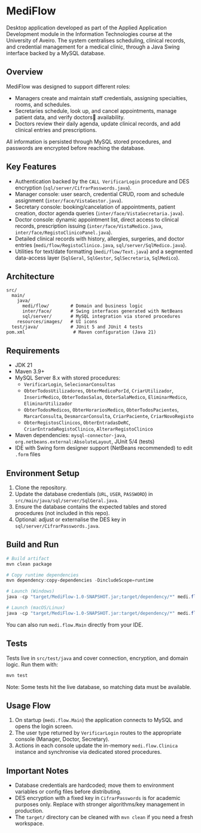 # MediFlow

Desktop application developed as part of the Applied Application Development module in the Information Technologies course at the University of Aveiro.
The system centralises scheduling, clinical records, and credential management for a medical clinic, through a Java Swing interface backed by a MySQL database.

## Overview

MediFlow was designed to support different roles:
- Managers create and maintain staff credentials, assigning specialties, rooms, and schedules.
- Secretaries schedule, look up, and cancel appointments, manage patient data, and verify doctors availability.
- Doctors review their daily agenda, update clinical records, and add clinical entries and prescriptions.

All information is persisted through MySQL stored procedures, and passwords are encrypted before reaching the database.

## Key Features

- Authentication backed by the `CALL VerificarLogin` procedure and DES encryption (`sql/server/CifrarPasswords.java`).
- Manager console: user search, credential CRUD, room and schedule assignment (`inter/face/VistaGestor.java`).
- Secretary console: booking/cancelation of appointments, patient creation, doctor agenda queries (`inter/face/VistaSecretaria.java`).
- Doctor console: dynamic appointment list, direct access to clinical records, prescription issuing (`inter/face/VistaMedico.java`, `inter/face/RegistoClinicoPanel.java`).
- Detailed clinical records with history, allergies, surgeries, and doctor entries (`medi/flow/RegistoClinico.java`, `sql/server/SqlMedico.java`).
- Utilities for text/date formatting (`medi/flow/Text.java`) and a segmented data-access layer (`SqlGeral`, `SqlGestor`, `SqlSecretaria`, `SqlMedico`).

## Architecture

```
src/
  main/
    java/
      medi/flow/        # Domain and business logic
      inter/face/       # Swing interfaces generated with NetBeans
      sql/server/       # MySQL integration via stored procedures
    resources/images/   # UI icons
  test/java/            # JUnit 5 and JUnit 4 tests
pom.xml                  # Maven configuration (Java 21)
```

## Requirements

- JDK 21
- Maven 3.9+
- MySQL Server 8.x with stored procedures:
  - `VerificarLogin`, `SelecionarConsultas`
  - `ObterTodosUtilizadores`, `ObterMedicoPorId`, `CriarUtilizador`, `InserirMedico`, `ObterTodasSalas`, `ObterSalaMedico`, `EliminarMedico`, `EliminarUtilizador`
  - `ObterTodosMedicos`, `ObterHorariosMedico`, `ObterTodosPacientes`, `MarcarConsulta`, `DesmarcarConsulta`, `CriarPaciente`, `CriarNovoRegisto`
  - `ObterRegistosClinicos`, `ObterEntradasDeRC`, `CriarEntradaRegistoClinico`, `AlterarRegistoClinico`
- Maven dependencies: `mysql-connector-java`, `org.netbeans.external:AbsoluteLayout`, JUnit 5/4 (tests)
- IDE with Swing form designer support (NetBeans recommended) to edit `.form` files

## Environment Setup

1. Clone the repository.
2. Update the database credentials (`URL`, `USER`, `PASSWORD`) in `src/main/java/sql/server/SqlGeral.java`.
3. Ensure the database contains the expected tables and stored procedures (not included in this repo).
4. Optional: adjust or externalise the DES key in `sql/server/CifrarPasswords.java`.

## Build and Run

```powershell
# Build artifact
mvn clean package

# Copy runtime dependencies
mvn dependency:copy-dependencies -DincludeScope=runtime

# Launch (Windows)
java -cp "target/MediFlow-1.0-SNAPSHOT.jar;target/dependency/*" medi.flow.Main

# Launch (macOS/Linux)
java -cp "target/MediFlow-1.0-SNAPSHOT.jar:target/dependency/*" medi.flow.Main
```

You can also run `medi.flow.Main` directly from your IDE.

## Tests

Tests live in `src/test/java` and cover connection, encryption, and domain logic. Run them with:

```powershell
mvn test
```

Note: Some tests hit the live database, so matching data must be available.

## Usage Flow

1. On startup (`medi.flow.Main`) the application connects to MySQL and opens the login screen.
2. The user type returned by `VerificarLogin` routes to the appropriate console (Manager, Doctor, Secretary).
3. Actions in each console update the in-memory `medi.flow.Clinica` instance and synchronise via dedicated stored procedures.

## Important Notes

- Database credentials are hardcoded; move them to environment variables or config files before distributing.
- DES encryption with a fixed key in `CifrarPasswords` is for academic purposes only. Replace with stronger algorithms/key management in production.
- The `target/` directory can be cleaned with `mvn clean` if you need a fresh workspace.




